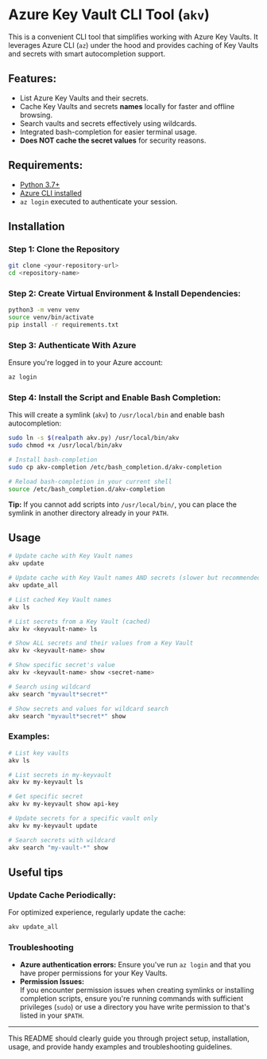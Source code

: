 # Azure Key Vault CLI Tool (`akv`)

This is a convenient CLI tool that simplifies working with Azure Key Vaults. It leverages Azure CLI (`az`) under the hood and provides caching of Key Vaults and secrets with smart autocompletion support.

## Features:

- List Azure Key Vaults and their secrets.
- Cache Key Vaults and secrets **names** locally for faster and offline browsing.
- Search vaults and secrets effectively using wildcards.
- Integrated bash-completion for easier terminal usage.
- **Does NOT cache the secret values** for security reasons.

## Requirements:
- [Python 3.7+](https://www.python.org/downloads/)
- [Azure CLI installed](https://docs.microsoft.com/cli/azure/install-azure-cli)
- `az login` executed to authenticate your session.

## Installation

### Step 1: Clone the Repository

```sh
git clone <your-repository-url>
cd <repository-name>
```

### Step 2: Create Virtual Environment & Install Dependencies:

```sh
python3 -m venv venv
source venv/bin/activate
pip install -r requirements.txt
```

### Step 3: Authenticate With Azure

Ensure you're logged in to your Azure account:

```sh
az login
```

### Step 4: Install the Script and Enable Bash Completion:

This will create a symlink (`akv`) to `/usr/local/bin` and enable bash autocompletion:

```sh
sudo ln -s $(realpath akv.py) /usr/local/bin/akv
sudo chmod +x /usr/local/bin/akv

# Install bash-completion
sudo cp akv-completion /etc/bash_completion.d/akv-completion

# Reload bash-completion in your current shell
source /etc/bash_completion.d/akv-completion
```

**Tip:** If you cannot add scripts into `/usr/local/bin/`, you can place the symlink in another directory already in your `PATH`.

## Usage

```sh
# Update cache with Key Vault names
akv update

# Update cache with Key Vault names AND secrets (slower but recommended periodically)
akv update_all

# List cached Key Vault names
akv ls

# List secrets from a Key Vault (cached)
akv kv <keyvault-name> ls

# Show ALL secrets and their values from a Key Vault
akv kv <keyvault-name> show

# Show specific secret's value
akv kv <keyvault-name> show <secret-name>

# Search using wildcard
akv search "myvault*secret*"

# Show secrets and values for wildcard search
akv search "myvault*secret*" show
```

### Examples:

```sh
# List key vaults
akv ls

# List secrets in my-keyvault
akv kv my-keyvault ls

# Get specific secret
akv kv my-keyvault show api-key

# Update secrets for a specific vault only
akv kv my-keyvault update

# Search secrets with wildcard
akv search "my-vault-*" show
```

## Useful tips

### Update Cache Periodically:

For optimized experience, regularly update the cache:

```sh
akv update_all
```

### Troubleshooting

- **Azure authentication errors:** Ensure you've run `az login` and that you have proper permissions for your Key Vaults.
- **Permission Issues:**  
  If you encounter permission issues when creating symlinks or installing completion scripts, ensure you're running commands with sufficient privileges (`sudo`) or use a directory you have write permission to that's listed in your `$PATH`.

---

This README should clearly guide you through project setup, installation, usage, and provide handy examples and troubleshooting guidelines.
